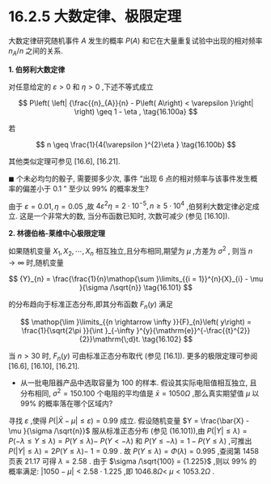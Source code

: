 # 16.2.5 大数定律、极限定理

大数定律研究随机事件 $A$ 发生的概率 $P\left( A\right)$ 和它在大量重复试验中出现的相对频率 ${n}_{A}/n$ 之间的关系.

**1. 伯努利大数定律**

对任意给定的 $\varepsilon  > 0$ 和 $\eta  > 0$ ,下述不等式成立

$$
P\left( \left| {\frac{{n}_{A}}{n} - P\left( A\right)  < \varepsilon }\right| \right)  \geq  1 - \eta , \tag{16.100a}
$$

若

$$
n \geq  \frac{1}{4{\varepsilon }^{2}\eta } \tag{16.100b}
$$

其他类似定理可参见 [16.6], [16.21].

$\blacksquare$ 个未必均匀的骰子, 需要掷多少次, 事件 “出现 6 点的相对频率与该事件发生概率的偏差小于 0.1 ” 至少以 99% 的概率发生?

由于 $\varepsilon  = {0.01},\eta  = {0.05}$ ,故 $4{\varepsilon }^{2}\eta  = 2 \cdot  {10}^{-5}, n \geq  5 \cdot  {10}^{4}$ ,伯努利大数定律必定成立. 这是一个非常大的数, 当分布函数已知时, 次数可减少 (参见 [16.10]).

**2. 林德伯格-莱维中心极限定理**

如果随机变量 ${X}_{1},{X}_{2},\cdots ,{X}_{n}$ 相互独立,且分布相同,期望为 $\mu$ ,方差为 ${\sigma }^{2}$ , 则当 $n \rightarrow  \infty$ 时,随机变量

$$
{Y}_{n} = \frac{\frac{1}{n}\mathop{\sum }\limits_{{i = 1}}^{n}{X}_{i} - \mu }{\sigma /\sqrt{n}} \tag{16.101}
$$

的分布趋向于标准正态分布,即其分布函数 ${F}_{n}\left( y\right)$ 满足

$$
\mathop{\lim }\limits_{{n \rightarrow  \infty }}{F}_{n}\left( y\right)  = \frac{1}{\sqrt{2\pi }}{\int }_{-\infty }^{y}{\mathrm{e}}^{-\frac{{t}^{2}}{2}}\mathrm{\;d}t. \tag{16.102}
$$

当 $n > {30}$ 时, ${F}_{n}\left( y\right)$ 可由标准正态分布取代 (参见 [16.1]). 更多的极限定理可参阅 [16.6], [16.10], [16.21].

- 从一批电阻器产品中选取容量为 100 的样本. 假设其实际电阻值相互独立, 且分布相同, ${\sigma }^{2} = {150}.{100}$ 个电阻的平均值是 $\bar{x} = {1050\Omega }$ ,那么真实期望值 $\mu$ 以 ${99}\%$ 的概率落在哪个区域内?

寻找 $\varepsilon$ ,使得 $P\left( {\left| {\bar{X} - \mu }\right|  \leq  \varepsilon }\right)  = {0.99}$ 成立. 假设随机变量 $Y = \frac{\bar{X} - \mu }{\sigma /\sqrt{n}}$ 服从标准正态分布 (参见 (16.101)),由 $P\left( {\left| Y\right|  \leq  \lambda }\right)  = P\left( {-\lambda  \leq  Y \leq  \lambda }\right)  = P\left( {Y \leq  \lambda }\right)  -$ $P\left( {Y <  - \lambda }\right)$ 和 $P\left( {Y \leq   - \lambda }\right)  = 1 - P\left( {Y \leq  \lambda }\right)$ ,可推出 $P\left( {\left| Y\right|  \leq  \lambda }\right)  = {2P}\left( {Y \leq  \lambda }\right)  -$ $1 = {0.99}$ . 故 $P\left( {Y \leq  \lambda }\right)  = \Phi \left( \lambda \right)  = {0.995}$ ,查阅第 1458 页表 21.17 可得 $\lambda  = {2.58}$ . 由于 $\sigma /\sqrt{100} = {1.225}$ ,则以 ${99}\%$ 的概率满足: $\left| {{1050} - \mu }\right|  < {2.58} \cdot  {1.225}$ ,即 ${1046.8\Omega } <$ $\mu  < {1053.2\Omega }$ .
